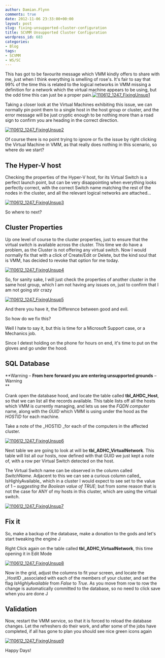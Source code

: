 ```yaml
---
author: Damian.Flynn
comments: true
date: 2012-11-06 23:33:00+00:00
layout: post
slug: fixing-unsupported-cluster-configuration
title: SCVMM Unsupported Cluster Configuration
wordpress_id: 683
categories:
- Blog
tags:
- SCVMM
- WS/SC
---
```


This has got to be favourite message which VMM kindly offers to share with me, just when I think everything is smelling of rose's. It's fair to say that 99% of the time this is related to the logical networks in VMM missing a definition for a network which the virtual machine appears to be using, but the odd time this can just be a proper pain.[![110612_1247_FixingUnsup1](/Media/2014/02/110612_1247_FixingUnsup1_thumb.png)](/Media/2014/02/110612_1247_FixingUnsup1.png)

Taking a closer look at the Virtual Machines exhibiting this issue, we can normally pin point them to a single host in the host group or cluster, and the error message will be just cryptic enough to be nothing more than a road sign to confirm you are heading in the correct direction.

[![110612_1247_FixingUnsup2](/Media/2014/02/110612_1247_FixingUnsup2_thumb.png)](/Media/2014/02/110612_1247_FixingUnsup2.png)

Of course there is no point trying to ignore or fix the issue by right clicking the Virtual Machine in VMM, as that really does nothing in this scenario, so where do we start?

## The Hyper-V host

Checking the properties of the Hyper-V host, for its Virtual Switch is a perfect launch point, but can be very disappointing when everything looks perfectly correct, with the correct Switch name matching the rest of the nodes in the cluster, and all the relevant logical networks are attached…

[![110612_1247_FixingUnsup3](/Media/2014/02/110612_1247_FixingUnsup3_thumb.png)](/Media/2014/02/110612_1247_FixingUnsup3.png)

So where to next?

## Cluster Properties

Up one level of course to the cluster properties, just to ensure that the virtual switch is available across the cluster. This time we do have a problem, as the Cluster is not offering any virtual switch. Now I would normally fix that with a click of Create/Edit or Delete, but the kind soul that is VMM, has decided to revoke that option for me today.

[![110612_1247_FixingUnsup4](/Media/2014/02/110612_1247_FixingUnsup4_thumb.png)](/Media/2014/02/110612_1247_FixingUnsup4.png)

So, for sanity sake, I will just check the properties of another cluster in the same host group, which I am not having any issues on, just to confirm that I am not going stir crazy

[![110612_1247_FixingUnsup5](/Media/2014/02/110612_1247_FixingUnsup5_thumb.png)](/Media/2014/02/110612_1247_FixingUnsup5.png)

And there you have it, the Difference between good and evil.

So how do we fix this?

Well I hate to say it, but this is time for a Microsoft Support case, or a Mechanics job.

Since I detest holding on the phone for hours on end, it's time to put on the gloves and go under the hood.

## SQL Database

**Warning – **From here forward you are entering unsupported grounds** – Warning   
**

Crank open the database hood, and locate the table called **tbl_AHDC_Host**, so that we can list all the records available. This table lists off all the hosts which VMM is currently managing, and lets us see the _FQDN computer_ name, along with the _GUID_ which VMM is using under the hood as the _HOSTID_ for each machine.

Take a note of the _HOSTID _for each of the computers in the affected cluster.

[![110612_1247_FixingUnsup6](/Media/2014/02/110612_1247_FixingUnsup6_thumb.png)](/Media/2014/02/110612_1247_FixingUnsup6.png)

Next table we are going to look at will be **tbl_ADHC_VirtualNetwork**. This table will list all our hosts, now defined with that GUID we just kept a note of, with a row per Virtual Switch detected on the host.

The Virtual Switch name can be observed in the column called _SwitchName_. Adjacent to this we can see a curious column called_ IsHighlyAvailable_ which in a cluster I would expect to see set to the value of 1 – _suggesting the Boolean value of TRUE_; but from some reason that is not the case for ANY of my hosts in this cluster, which are using the virtual switch.

[![110612_1247_FixingUnsup7](/Media/2014/02/110612_1247_FixingUnsup7_thumb.png)](/Media/2014/02/110612_1247_FixingUnsup7.png)

## Fix it

So, make a backup of the database, make a donation to the gods and let's start tweaking the engine J

Right Click again on the table called **tbl_ADHC_VirtualNetwork**, this time opening it in Edit Mode

[![110612_1247_FixingUnsup8](/Media/2014/02/110612_1247_FixingUnsup8_thumb.png)](/Media/2014/02/110612_1247_FixingUnsup8.png)

Now in the grid, adjust the columns to fit your screen, and locate the _HostID _associated with each of the members of your cluster, and set the flag _IsHighlyAvailable_ from _False_ to _True_. As you move from row to row the change is automatically committed to the database, so no need to click save when you are done J

## Validation

Now, restart the VMM service, so that it is forced to reload the database changes. Let the refreshers do their work, and after some of the jobs have completed, if all has gone to plan you should see nice green icons again

[![110612_1247_FixingUnsup9](/Media/2014/02/110612_1247_FixingUnsup9_thumb.png)](/Media/2014/02/110612_1247_FixingUnsup9.png)

Happy Days!
